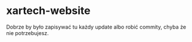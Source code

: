 # xartech-website

Dobrze by było zapisywać tu każdy update albo robić commity, chyba że nie potrzebujesz.
